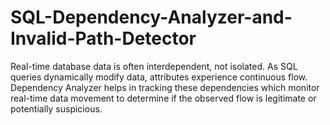 # SQL-Dependency-Analyzer-and-Invalid-Path-Detector
Real-time database data is often interdependent, not isolated. As SQL queries dynamically modify data, attributes experience continuous flow. Dependency Analyzer helps in tracking these dependencies which monitor real-time data movement to determine if the observed flow is legitimate or potentially suspicious.

